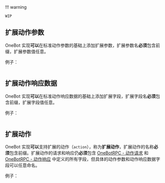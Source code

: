 !!! warning

    WIP

## 扩展动作参数

OneBot 实现**可以**在标准动作参数的基础上添加扩展参数，扩展参数名**必须**包含前缀，扩展参数值任意。

例子：

```json

```

## 扩展动作响应数据

OneBot 实现**可以**在标准动作响应数据的基础上添加扩展字段，扩展字段名**必须**包含前缀，扩展字段值任意。

例子：

```json

```

## 扩展动作

OneBot 实现**可以**支持扩展的动作（`action`），称为**扩展动作**，扩展动作的名称**必须**包含前缀。扩展动作的请求和响应仍**必须**包含 [OneBotRPC - 动作请求](../../onebotrpc/data-protocol/action-request.md) 和 [OneBotRPC - 动作响应](../../onebotrpc/data-protocol/action-response.md) 中定义的所有字段，但具体的动作参数和动作响应数据字段可以任意命名。

例子：

```json

```
